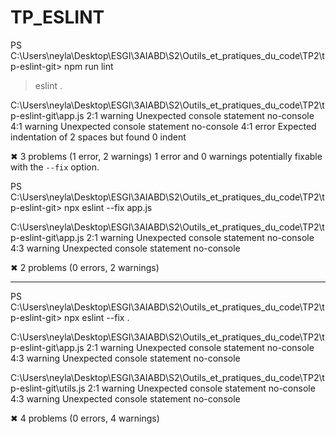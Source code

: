 # TP_ESLINT
PS C:\Users\neyla\Desktop\ESGI\3AIABD\S2\Outils_et_pratiques_du_code\TP2\tp-eslint-git> npm run lint

> eslint .


C:\Users\neyla\Desktop\ESGI\3AIABD\S2\Outils_et_pratiques_du_code\TP2\tp-eslint-git\app.js
  2:1  warning  Unexpected console statement                  no-console
  4:1  warning  Unexpected console statement                  no-console
  4:1  error    Expected indentation of 2 spaces but found 0  indent   

✖ 3 problems (1 error, 2 warnings)
  1 error and 0 warnings potentially fixable with the `--fix` option.

PS C:\Users\neyla\Desktop\ESGI\3AIABD\S2\Outils_et_pratiques_du_code\TP2\tp-eslint-git> npx eslint --fix app.js

C:\Users\neyla\Desktop\ESGI\3AIABD\S2\Outils_et_pratiques_du_code\TP2\tp-eslint-git\app.js
  2:1  warning  Unexpected console statement  no-console
  4:3  warning  Unexpected console statement  no-console

✖ 2 problems (0 errors, 2 warnings)


______________________________________________________________________________________________


PS C:\Users\neyla\Desktop\ESGI\3AIABD\S2\Outils_et_pratiques_du_code\TP2\tp-eslint-git> npx eslint --fix .

C:\Users\neyla\Desktop\ESGI\3AIABD\S2\Outils_et_pratiques_du_code\TP2\tp-eslint-git\app.js
  2:1  warning  Unexpected console statement  no-console
  4:3  warning  Unexpected console statement  no-console

C:\Users\neyla\Desktop\ESGI\3AIABD\S2\Outils_et_pratiques_du_code\TP2\tp-eslint-git\utils.js
  2:1  warning  Unexpected console statement  no-console
  4:3  warning  Unexpected console statement  no-console

✖ 4 problems (0 errors, 4 warnings)